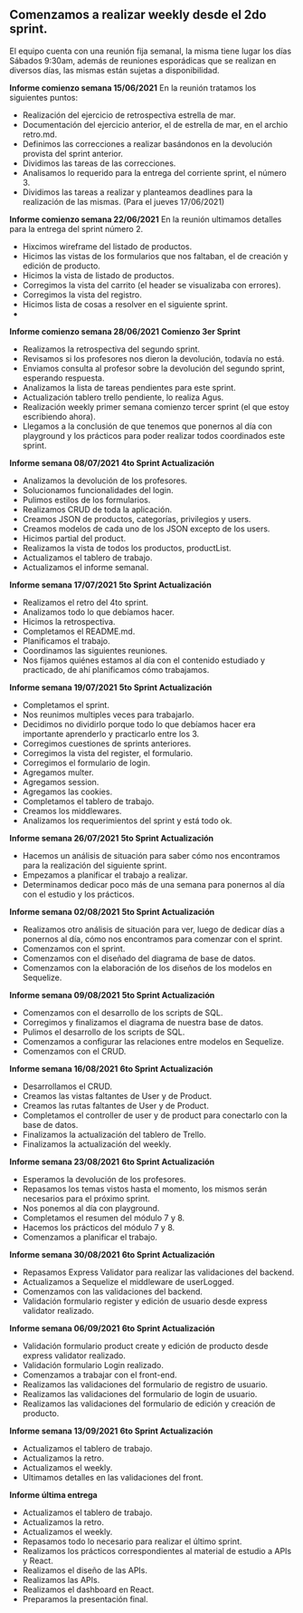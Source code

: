 
## Comenzamos a realizar weekly desde el 2do sprint.

El equipo cuenta con una reunión fija semanal, la misma tiene lugar los días Sábados 9:30am, además de reuniones esporádicas que se realizan en diversos días, las mismas están sujetas a disponibilidad.

**Informe comienzo semana 15/06/2021**
En la reunión tratamos los siguientes puntos:
 - Realización del ejercicio de retrospectiva estrella de mar.
 - Documentación del ejercicio anterior, el de estrella de mar, en el archio retro.md.
 - Definimos las correcciones a realizar basándonos en la devolución provista del sprint anterior.
 - Dividimos las tareas de las correcciones.
 - Analisamos lo requerido para la entrega del corriente sprint, el número 3.
 - Dividimos las tareas a realizar y planteamos deadlines para la realización de las mismas. (Para el jueves 17/06/2021)



**Informe comienzo semana 22/06/2021**
En la reunión ultimamos detalles para la entrega del sprint número 2.
- Hixcimos wireframe del listado de productos.
- Hicimos las vistas de los formularios que nos faltaban, el de creación y edición de producto.
- Hicimos la vista de listado de productos.
- Corregimos la vista del carrito (el header se visualizaba con errores).
- Corregimos la vista del registro.
- Hicimos lista de cosas a resolver en el siguiente sprint.
- 

**Informe comienzo semana 28/06/2021**  **Comienzo 3er Sprint**
- Realizamos la retrospectiva del segundo sprint.
- Revisamos si los profesores nos dieron la devolución, todavía no está.
- Enviamos consulta al profesor sobre la devolución del segundo sprint, esperando respuesta.
- Analizamos la lista de tareas pendientes para este sprint.
- Actualización tablero trello pendiente, lo realiza Agus.
- Realización weekly primer semana comienzo tercer sprint (el que estoy escribiendo ahora).
- Llegamos a la conclusión de que tenemos que ponernos al día con playground y los prácticos para poder realizar todos coordinados este sprint.


**Informe semana 08/07/2021**  **4to Sprint Actualización**
- Analizamos la devolución de los profesores.
- Solucionamos funcionalidades del login.
- Pulimos estilos de los formularios.
- Realizamos CRUD de toda la aplicación.
- Creamos JSON de productos, categorías, privilegios y users.
- Creamos modelos de cada uno de los JSON excepto de los users.
- Hicimos partial del product.
- Realizamos la vista de todos los productos, productList.
- Actualizamos el tablero de trabajo.
- Actualizamos el informe semanal.


**Informe semana 17/07/2021**  **5to Sprint Actualización**
 - Realizamos el retro del 4to sprint.
 - Analizamos todo lo que debíamos hacer.
 - Hicimos la retrospectiva.
 - Completamos el README.md.
 - Planificamos el trabajo.
 - Coordinamos las siguientes reuniones.
 - Nos fijamos quiénes estamos al día con el contenido estudiado y practicado, de ahí planificamos cómo trabajamos.


**Informe semana 19/07/2021**  **5to Sprint Actualización**
 - Completamos el sprint.
 - Nos reunimos multiples veces para trabajarlo.
 - Decidimos no dividirlo porque todo lo que debíamos hacer era importante aprenderlo y practicarlo entre los 3.
 - Corregimos cuestiones de sprints anteriores.
 - Corregimos la vista del register, el formulario.
 - Corregimos el formulario de login.
 - Agregamos multer.
 - Agregamos session.
 - Agregamos las cookies.
 - Completamos el tablero de trabajo.
 - Creamos los middlewares.
 - Analizamos los requerimientos del sprint y está todo ok.


**Informe semana 26/07/2021**  **5to Sprint Actualización**
 - Hacemos un análisis de situación para saber cómo nos encontramos para la realización del siguiente sprint.
 - Empezamos a planificar el trabajo a realizar.
 - Determinamos dedicar poco más de una semana para ponernos al día con el estudio y los prácticos.


**Informe semana 02/08/2021**  **5to Sprint Actualización**
 - Realizamos otro análisis de situación para ver, luego de dedicar días a ponernos al día, cómo nos encontramos para comenzar con el sprint.
 - Comenzamos con el sprint.
 - Comenzamos con el diseñado del diagrama de base de datos.
 - Comenzamos con la elaboración de los diseños de los modelos en Sequelize.
 

**Informe semana 09/08/2021**  **5to Sprint Actualización**
 - Comenzamos con el desarrollo de los scripts de SQL.
 - Corregimos y finalizamos el diagrama de nuestra base de datos.
 - Pulimos el desarrollo de los scripts de SQL.
 - Comenzamos a configurar las relaciones entre modelos en Sequelize.
 - Comenzamos con el CRUD.


**Informe semana 16/08/2021**  **6to Sprint Actualización**
 - Desarrollamos el CRUD.
 - Creamos las vistas faltantes de User y de Product.
 - Creamos las rutas faltantes de User y de Product.
 - Completamos el controller de user y de product para conectarlo con la base de datos.
 - Finalizamos la actualización del tablero de Trello.
 - Finalizamos la actualización del weekly.


**Informe semana 23/08/2021**  **6to Sprint Actualización**
  - Esperamos la devolución de los profesores.
  - Repasamos los temas vistos hasta el momento, los mismos serán necesarios para el próximo sprint.
  - Nos ponemos al día con playground.
  - Completamos el resumen del módulo 7 y 8.
  - Hacemos los prácticos del módulo 7 y 8.
  - Comenzamos a planificar el trabajo. 

**Informe semana 30/08/2021**  **6to Sprint Actualización**
  - Repasamos Express Validator para realizar las validaciones del backend.
  - Actualizamos a Sequelize el middleware de userLogged.
  - Comenzamos con las validaciones del backend.
  - Validación formulario register y edición de usuario desde express validator realizado.

**Informe semana 06/09/2021**  **6to Sprint Actualización**
  - Validación formulario product create y edición de producto desde express validator realizado.
  - Validación formulario Login realizado.
  - Comenzamos a trabajar con el front-end.
  - Realizamos las validaciones del formulario de registro de usuario.
  - Realizamos las validaciones del formulario de login de usuario.
  - Realizamos las validaciones del formulario de edición y creación de producto.

**Informe semana 13/09/2021**  **6to Sprint Actualización**
  - Actualizamos el tablero de trabajo.
  - Actualizamos la retro.
  - Actualizamos el weekly.
  - Ultimamos detalles en las validaciones del front.


**Informe última entrega**
  - Actualizamos el tablero de trabajo.
  - Actualizamos la retro.
  - Actualizamos el weekly.
  - Repasamos todo lo necesario para realizar el último sprint.
  - Realizamos los prácticos correspondientes al material de estudio a APIs y React.
  - Realizamos el diseño de las APIs.
  - Realizamos las APIs.
  - Realizamos el dashboard en React.
  - Preparamos la presentación final.